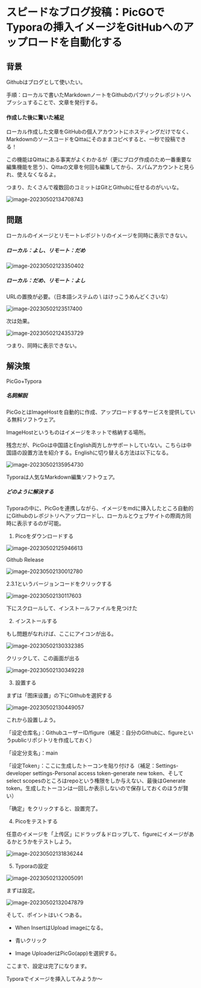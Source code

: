 # スピードなブログ投稿：PicGOでTyporaの挿入イメージをGitHubへのアップロードを自動化する

## 背景

Githubはブログとして使いたい。

手順：ローカルで書いたMarkdownノートをGithubのパブリックレポジトリへプッシュすることで、文章を発行する。

#### 作成した後に驚いた補足

ローカル作成した文章をGitHubの個人アカウントにホスティングだけでなく、MarkdownのソースコードをQittaにそのままコピペすると、一秒で投稿できる！

この機能はQittaにある事実がよくわかるが（更にブログ作成のため一番重要な編集機能を思う）、Qittaの文章を何回も編集してから、スパムアカウントと見られ、使えなくなるよ。

つまり、たくさんで複数回のコミットはGitとGithubに任せるのがいいな。

![image-20230502134708743](https://raw.githubusercontent.com/HenryLee24/figure/main/image-20230502134708743.png)


## 問題

ローカルのイメージとリモートレポジトリのイメージを同時に表示できない。

##### ローカル：よし、リモート：だめ

![image-20230502123350402](https://raw.githubusercontent.com/HenryLee24/figure/main/image-20230502123350402.png)

##### ローカル：だめ、リモート：よし

URLの置換が必要。（日本語システムの \ はけっこうめんどくさいな）

![image-20230502123517400](https://raw.githubusercontent.com/HenryLee24/figure/main/image-20230502123517400.png)

次は効果。

![image-20230502124353729](https://raw.githubusercontent.com/HenryLee24/figure/main/image-20230502124353729.png)

つまり、同時に表示できない。

## 解決策

PicGo+Typora

##### 名詞解説

PicGoとはImageHostを自動的に作成、アップロードするサービスを提供している無料ソフトウェア。

ImageHostというものはイメージをネットで格納する場所。



残念だが、PicGoは中国語とEnglish両方しかサポートしていない。こちらは中国語の設置方法を紹介する。Englishに切り替える方法は以下になる。

![image-20230502135954730](https://raw.githubusercontent.com/HenryLee24/figure/main/image-20230502135954730.png)



Typoraは人気なMarkdown編集ソフトウェア。

##### どのように解決する

Typoraの中に、PicGoを連携しながら、イメージをmdに挿入したところ自動的にGithubのレポジトリへアップロードし、ローカルとウェブサイトの際両方同時に表示するのが可能。

1. Picoをダウンロードする

[ダウンロードURL入口]: https://picgo.github.io/PicGo-Doc/en/guide/#instruction

![image-20230502125946613](https://raw.githubusercontent.com/HenryLee24/figure/main/image-20230502125946613.png)

Github Release



![image-20230502130012780](https://raw.githubusercontent.com/HenryLee24/figure/main/image-20230502130012780.png)

2.3.1というバージョンコードをクリックする



![image-20230502130117603](https://raw.githubusercontent.com/HenryLee24/figure/main/image-20230502130117603.png)

下にスクロールして、インストールファイルを見つけた

2. インストールする

もし問題がなれけば、ここにアイコンが出る。

![image-20230502130332385](https://raw.githubusercontent.com/HenryLee24/figure/main/image-20230502130332385.png)



クリックして、この画面が出る

![image-20230502130349228](https://raw.githubusercontent.com/HenryLee24/figure/main/image-20230502130349228.png)

3. 設置する

まずは「图床设置」の下にGithubを選択する

![image-20230502130449057](https://raw.githubusercontent.com/HenryLee24/figure/main/image-20230502130449057.png)

これから設置しよう。

「设定仓库名」：GithubユーザーID/figure（補足：自分のGithubに、figureというpublicリポジトリを作成しておく）

「设定分支名」：main

「设定Token」：ここに生成したトーコンを貼り付ける（補足：Settings-developer settings-Personal access token-generate new token、そしてselect scopesのところはrepoという権限をしか与えない、最後はGenerate token。生成したトーコンは一回しか表示しないので保存しておくのほうが賢い）

「确定」をクリックすると、設置完了。

4. Picoをテストする

任意のイメージを「上传区」にドラッグ＆ドロップして、figureにイメージがあるかとうかをテストしよう。

![image-20230502131836244](https://raw.githubusercontent.com/HenryLee24/figure/main/image-20230502131836244.png)

5. Typoraの設定

![image-20230502132005091](https://raw.githubusercontent.com/HenryLee24/figure/main/image-20230502132005091.png)

まずは設定。



![image-20230502132047879](https://raw.githubusercontent.com/HenryLee24/figure/main/image-20230502132047879.png)

そして、ポイントはいくつある。

- When InsertはUpload imageになる。

- 青いクリック
- Image UploaderはPicGo(app)を選択する。



ここまで、設定は完了になります。

Typoraでイメージを挿入してみようか～